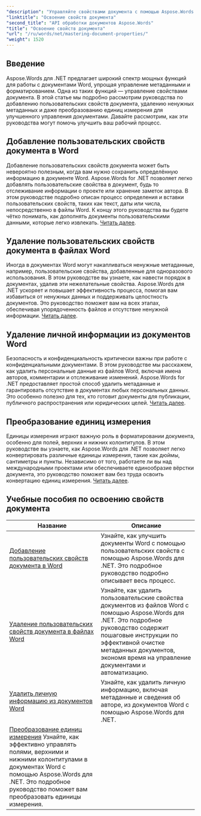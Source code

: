 ```yaml
---
"description": "Управляйте свойствами документа с помощью Aspose.Words для .NET. Научитесь добавлять, удалять и преобразовывать единицы измерения в документах Word с помощью этих простых руководств."
"linktitle": "Освоение свойств документа"
"second_title": "API обработки документов Aspose.Words"
"title": "Освоение свойств документа"
"url": "/ru/words/net/mastering-document-properties/"
"weight": 1520
---
```


## Введение  

Aspose.Words для .NET предлагает широкий спектр мощных функций для работы с документами Word, упрощая управление метаданными и форматированием. Одна из таких функций — управление свойствами документа. В этой статье мы подробно рассмотрим руководства по добавлению пользовательских свойств документа, удалению ненужных метаданных и даже преобразованию единиц измерения для улучшенного управления документами. Давайте рассмотрим, как эти руководства могут помочь улучшить ваш рабочий процесс.

## Добавление пользовательских свойств документа в Word  

Добавление пользовательских свойств документа может быть невероятно полезным, когда вам нужно сохранить определённую информацию в документе Word. Aspose.Words for .NET позволяет легко добавлять пользовательские свойства в документ, будь то отслеживание информации о проекте или хранение заметок автора. В этом руководстве подробно описан процесс определения и вставки пользовательских свойств, таких как текст, даты или числа, непосредственно в файлы Word. К концу этого руководства вы будете чётко понимать, как дополнять документы пользовательскими данными, которые легко извлекать. [Читать далее](./adding-custom-document-properties-in-word/).

## Удаление пользовательских свойств документа в файлах Word  

Иногда в документах Word могут накапливаться ненужные метаданные, например, пользовательские свойства, добавленные для одноразового использования. В этом руководстве вы узнаете, как навести порядок в документах, удалив эти нежелательные свойства. Aspose.Words для .NET ускоряет и повышает эффективность процесса, помогая вам избавиться от ненужных данных и поддерживать целостность документов. Это руководство поможет вам на всех этапах, обеспечивая упорядоченность файлов и отсутствие ненужной информации. [Читать далее](./remove-custom-document-properties-in-word-files/).

## Удаление личной информации из документов Word  

Безопасность и конфиденциальность критически важны при работе с конфиденциальными документами. В этом руководстве мы расскажем, как удалить персональные данные из файлов Word, включая имена авторов, комментарии и отслеживание изменений. Aspose.Words for .NET предоставляет простой способ удалить метаданные и гарантировать отсутствие в документах любых персональных данных. Это особенно полезно для тех, кто готовит документы для публикации, публичного распространения или юридических целей. [Читать далее](./remove-personal-information-word-document/).

## Преобразование единиц измерения  

Единицы измерения играют важную роль в форматировании документа, особенно для полей, верхних и нижних колонтитулов. В этом руководстве вы узнаете, как Aspose.Words для .NET позволяет легко конвертировать различные единицы измерения, такие как дюймы, сантиметры и пункты. Независимо от того, работаете ли вы над международными проектами или обеспечиваете единообразие вёрстки документа, это руководство поможет вам без труда освоить конвертацию единиц измерения. [Читать далее](./converting-between-measurement-units/).

 ## Учебные пособия по освоению свойств документа
| Название | Описание |
| --- | --- |
| [Добавление пользовательских свойств документа в Word](./adding-custom-document-properties-in-word/) | Узнайте, как улучшить документы Word с помощью пользовательских свойств с помощью Aspose.Words для .NET. Это подробное руководство подробно описывает весь процесс. |
| [Удаление пользовательских свойств документа в файлах Word](./remove-custom-document-properties-in-word-files/) | Узнайте, как удалить пользовательские свойства документов из файлов Word с помощью Aspose.Words для .NET. Это подробное руководство содержит пошаговые инструкции по эффективной очистке метаданных документов, экономя время на управление документами и автоматизацию. |
| [Удалить личную информацию из документов Word](./remove-personal-information-word-document/) | Узнайте, как удалить личную информацию, включая метаданные и сведения об авторе, из документов Word с помощью Aspose.Words для .NET. |
| [Преобразование единиц измерения](./converting-between-measurement-units/) Узнайте, как эффективно управлять полями, верхними и нижними колонтитулами в документах Word с помощью Aspose.Words для .NET. Это подробное руководство поможет вам преобразовать единицы измерения. |